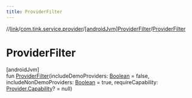 ```yaml
---
title: ProviderFilter
---
```

//[link](../../../index.html)/[com.tink.service.provider](../index.html)/[[androidJvm]ProviderFilter](index.html)/[ProviderFilter](-provider-filter.html)



# ProviderFilter



[androidJvm]\
fun [ProviderFilter](-provider-filter.html)(includeDemoProviders: [Boolean](https://kotlinlang.org/api/latest/jvm/stdlib/kotlin/-boolean/index.html) = false, includeNonDemoProviders: [Boolean](https://kotlinlang.org/api/latest/jvm/stdlib/kotlin/-boolean/index.html) = true, requireCapability: [Provider.Capability](../../com.tink.model.provider/[android-jvm]-provider/-capability/index.html)? = null)




